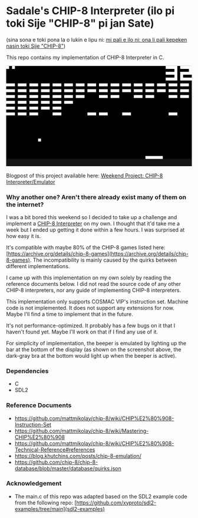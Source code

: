 # Sadale's CHIP-8 Interpreter (ilo pi toki Sije "CHIP-8" pi jan Sate)

(sina sona e toki pona la o lukin e lipu ni: [mi pali e ilo ni: ona li pali kepeken nasin toki Sije "CHIP-8"](https://sadale.net/tok/75/))

This repo contains my implementation of CHIP-8 Interpreter in C.

![Screenshot of the CHIP-8 Interpreter running Brix](./doc/Brix%20(by%20Andreas%20Gustafsson)(1990).ch8.jpg?raw=true)

Blogpost of this project available here: [Weekend Project: CHIP-8 Interpreter/Emulator](https://sadale.net/en/75/)

### Why another one? Aren't there already exist many of them on the internet?

I was a bit bored this weekend so I decided to take up a challenge and implement a [CHIP-8 Interpreter](https://en.wikipedia.org/wiki/CHIP-8) on my own. I thought that it'd take me a week but I ended up getting it done within a few hours. I was surprised at how easy it is.

It's compatible with maybe 80% of the CHIP-8 games listed here: [https://archive.org/details/chip-8-games](https://archive.org/details/chip-8-games). The incompatibility is mainly caused by the quirks between different implementations.

I came up with this implementation on my own solely by reading the reference documents below. I did not read the source code of any other CHIP-8 interpreters, nor any guide of implementing CHIP-8 interpreters.

This implementation only supports COSMAC VIP's instruction set. Machine code is not implemented. It does not support any extensions for now. Maybe I'll find a time to implement that in the future.

It's not performance-optimized. It probably has a few bugs on it that I haven't found yet. Maybe I'll work on that if I find any use of it.

For simplicity of implementation, the beeper is emulated by lighting up the bar at the bottom of the display (as shown on the screenshot above, the dark-gray bra at the bottom would light up when the beeper is active).

### Dependencies

* C
* SDL2

### Reference Documents

* https://github.com/mattmikolay/chip-8/wiki/CHIP%E2%80%908-Instruction-Set
* https://github.com/mattmikolay/chip-8/wiki/Mastering-CHIP%E2%80%908
* https://github.com/mattmikolay/chip-8/wiki/CHIP%E2%80%908-Technical-Reference#references
* https://blog.khutchins.com/posts/chip-8-emulation/
* https://github.com/chip-8/chip-8-database/blob/master/database/quirks.json

### Acknowledgement

* The main.c of this repo was adapted based on the SDL2 example code from the following repo: [https://github.com/xyproto/sdl2-examples/tree/main](sdl2-examples)
